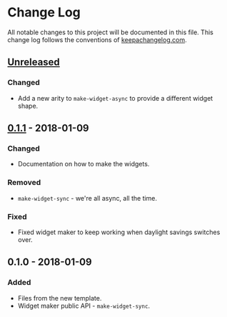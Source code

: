 # Change Log
All notable changes to this project will be documented in this file. This change log follows the conventions of [keepachangelog.com](http://keepachangelog.com/).

## [Unreleased]
### Changed
- Add a new arity to `make-widget-async` to provide a different widget shape.

## [0.1.1] - 2018-01-09
### Changed
- Documentation on how to make the widgets.

### Removed
- `make-widget-sync` - we're all async, all the time.

### Fixed
- Fixed widget maker to keep working when daylight savings switches over.

## 0.1.0 - 2018-01-09
### Added
- Files from the new template.
- Widget maker public API - `make-widget-sync`.

[Unreleased]: https://github.com/your-name/mujic2/compare/0.1.1...HEAD
[0.1.1]: https://github.com/your-name/mujic2/compare/0.1.0...0.1.1
